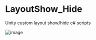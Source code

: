 # LayoutShow_Hide
Unity custom layout show/hide c# scripts

![image](https://github.com/user-attachments/assets/a8d49802-21d0-4509-8e30-03198b493e41)
